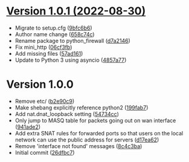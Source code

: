 [Version 1.0.1 (2022-08-30)](https://pypi.org/project/ktpanda-firewall/1.0.1/)
============================

* Migrate to setup.cfg ([9bfc6b6](https://gitlab.com/ktpanda/firewall/-/commit/9bfc6b66718ba96a3dfc706dc27b4cb20f629f02))
* Author name change ([658c74c](https://gitlab.com/ktpanda/firewall/-/commit/658c74ce58dbe5968caaf76efa2f2660c67ef865))
* Rename package to python_firewall ([d7a2146](https://gitlab.com/ktpanda/firewall/-/commit/d7a2146d36d500385ed921dcd3361795ad3f6668))
* Fix mini_http ([06cf3fb](https://gitlab.com/ktpanda/firewall/-/commit/06cf3fbb7f5ee199bd63fd7fa96ec7f813a92407))
* Add missing files ([57ad161](https://gitlab.com/ktpanda/firewall/-/commit/57ad161aa22abb35b3c450ff31296a19f075392c))
* Update to Python 3 using asyncio ([4857a77](https://gitlab.com/ktpanda/firewall/-/commit/4857a77fdf3ccc1bbd246e2ae2daa4ac825eb968))


Version 1.0.0
=============

* Remove etc/ ([b2e90c9](https://gitlab.com/ktpanda/firewall/-/commit/b2e90c9ccff48ba455366b698d361bb4e0584c6c))
* Make shebang explicitly reference python2 ([199fab7](https://gitlab.com/ktpanda/firewall/-/commit/199fab7d9121113e9793ca41af16e51a50e53020))
* Add nat.dnat_loopback setting ([54734cc](https://gitlab.com/ktpanda/firewall/-/commit/54734cc7ec3326add174dca43a104d2b8c018f0a))
* Only jump to MASQ table for packets going out on wan interface ([941ade2](https://gitlab.com/ktpanda/firewall/-/commit/941ade25c26092efe6d2b90f0bc100c3a345dcaf))
* Add extra SNAT rules for forwarded ports so that users on the local network can use the public address for servers ([d17ea62](https://gitlab.com/ktpanda/firewall/-/commit/d17ea62390361a98d4d282a1b2c0dd0336b68eb3))
* Remove 'interface not found' messages ([8c4c3ba](https://gitlab.com/ktpanda/firewall/-/commit/8c4c3ba8a4ecd8ba72aed4ae2dacdafdda82ccfc))
* Initial commit ([26dfbc7](https://gitlab.com/ktpanda/firewall/-/commit/26dfbc7180cdfc92f3c3028d7da0cd2e3d80e9fe))
